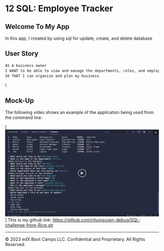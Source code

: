 # 12 SQL: Employee Tracker

## Welcome To My App
In this app, I created by using sql for update, create, and delete database


## User Story

```md
AS A business owner
I WANT to be able to view and manage the departments, roles, and employees in my company
SO THAT I can organize and plan my business
```

\

## Mock-Up

The following video shows an example of the application being used from the command line:

[![picturefordemo](./Assets/12-sql-homework-video-thumbnail.png)]
This is my github link: https://github.com/nhunguyen-debug/SQL-challenge-from-Rice.git

- - -
© 2023 edX Boot Camps LLC. Confidential and Proprietary. All Rights Reserved.
